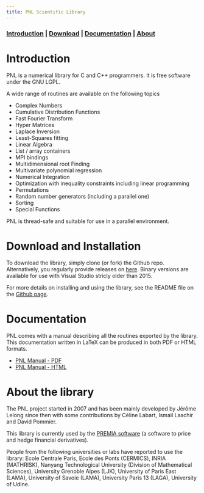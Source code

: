 ```yaml
---
title: PNL Scientific Library
---
```


### [Introduction](#Introduction) | [Download](#download-and-installation)  | [Documentation](#Documentation)   | [About](#about-the-library) 


# Introduction

PNL is a numerical library for C and C++ programmers. It is free software under the GNU LGPL.

A wide range of routines are available on the following topics

* Complex Numbers
* Cumulative Distribution Functions
* Fast Fourier Transform
* Hyper Matrices
* Laplace Inversion
* Least-Squares fitting
* Linear Algebra
* List / array containers
* MPI bindings
* Multidimensional root Finding
* Multivariate polynomial regression
* Numerical Integration
* Optimization with inequality constraints including linear programming
* Permutations
* Random number generators (including a parallel one)
* Sorting
* Special Functions

PNL is thread-safe and suitable for use in a parallel environment.

# Download and Installation

To download the library, simply clone (or fork) the Github repo. Alternatively, you regularly provide releases on [here](https://github.com/jlelong/pnl/releases). Binary versions are available for use with Visual Studio stricly older than 2015.


For more details on installing and using the library, see the README file on the [Github page](https://github.com/jlelong/pnl).

# Documentation

PNL comes with a manual describing all the routines exported by the
library. This documentation written in LaTeX can be produced in both PDF or
HTML formats.

* [PNL Manual - PDF](pnl-manual.pdf)
* [PNL Manual - HTML](manual-html/pnl-manual.html)


# About the library

The PNL project started in 2007 and has been mainly developed by Jérôme Lelong since then with some contributions by Céline Labart, Ismail Laachir and David Pommier.

This library is currently used by the [PREMIA software](http://www.premia.fr) (a software to price and hedge financial derivatives).

People from the following universities or labs have reported to use the library: Ecole Centrale Paris, Ecole des Ponts (CERMICS), INRIA (MATHRISK), Nanyang Technological University (Division of Mathematical Sciences), University Grenoble Alpes (LJK), University of Paris East (LAMA), University of Savoie (LAMA), University Paris 13 (LAGA), University of Udine.
